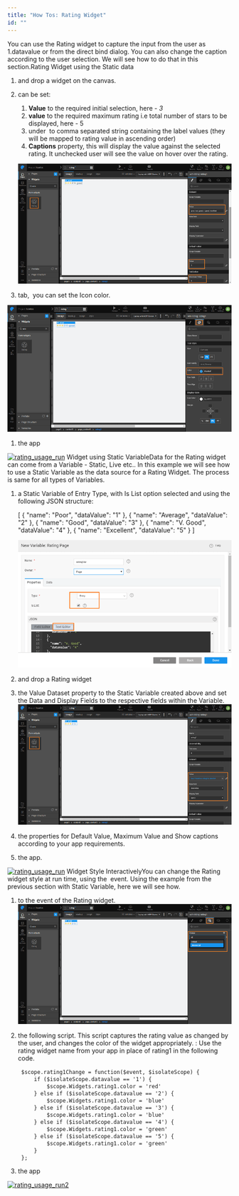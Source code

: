 ```yaml
---
title: "How Tos: Rating Widget"
id: ""
---
```


You can use the Rating widget to capture the input from the user as 1.datavalue or from the direct bind dialog. You can also change the caption according to the user selection. We will see how to do that in this section.Rating Widget using the Static data

1. and drop a widget on the canvas.
2. can be set:
    
    1. **Value** to the required initial selection, here - _3_
    2. **value** to the required maximum rating i.e total number of stars to be displayed, here - 5
    3. under  to comma separated string containing the label values (they will be mapped to rating value in ascending order)
    4. **Captions** property, this will display the value against the selected rating. It unchecked user will see the value on hover over the rating.
    
    [![rating_usage_props](../assets/rating_usage_props.png)](../assets/rating_usage_props.png)
3. tab,  you can set the Icon color.

[![rating_usage_style](../assets/rating_usage_style.png)](../assets/rating_usage_style.png)

1. the app

[![rating_usage_run](../assets/rating_usage_run.png)](../assets/rating_usage_run.png) Widget using Static VariableData for the Rating widget can come from a Variable - Static, Live etc.. In this example we will see how to use a Static Variable as the data source for a Rating Widget. The process is same for all types of Variables.

1. a Static Variable of Entry Type, with Is List option selected and using the following JSON structure:
    
    \[
      {
        "name": "Poor",
        "dataValue": "1"
      },
      {
        "name": "Average",
        "dataValue": "2"
      },
      {
        "name": "Good",
        "dataValue": "3"
      },
      {
        "name": "V. Good",
        "dataValue": "4"
      },
      {
        "name": "Excellent",
        "dataValue": "5"
      }
    \]
    
    [![rating_usage_statvar](../assets/rating_usage_statvar.png)](../assets/rating_usage_statvar.png)
2. and drop a Rating widget
3. the Value Dataset property to the Static Variable created above and set the Data and Display Fields to the respective fields within the Variable. [![rating_usage_statvar_bind](../assets/rating_usage_statvar_bind.png)](../assets/rating_usage_statvar_bind.png)
4. the properties for Default Value, Maximum Value and Show captions according to your app requirements.
5. the app.

[![rating_usage_run](../assets/rating_usage_run.png)](../assets/rating_usage_run.png) Widget Style InteractivelyYou can change the Rating widget style at run time, using the  event. Using the example from the previous section with Static Variable, here we will see how.

1. to the event of the Rating widget. [![rating_usage_statvar_event](../assets/rating_usage_statvar_event.png)](../assets/rating_usage_statvar_event.png)
2. the following script. This script captures the rating value as changed by the user, and changes the color of the widget appropriately. : Use the rating widget name from your app in place of rating1 in the following code.
    
        $scope.rating1Change = function($event, $isolateScope) {
            if ($isolateScope.datavalue == '1') {
                $scope.Widgets.rating1.color = 'red'
            } else if ($isolateScope.datavalue == '2') {
                $scope.Widgets.rating1.color = 'blue'
            } else if ($isolateScope.datavalue == '3') {
                $scope.Widgets.rating1.color = 'blue'
            } else if ($isolateScope.datavalue == '4') {
                $scope.Widgets.rating1.color = 'green'
            } else if ($isolateScope.datavalue == '5') {
                $scope.Widgets.rating1.color = 'green'
            }
        };
    
3. the app

[![rating_usage_run2](../assets/rating_usage_run2.png)](../assets/rating_usage_run2.png)
